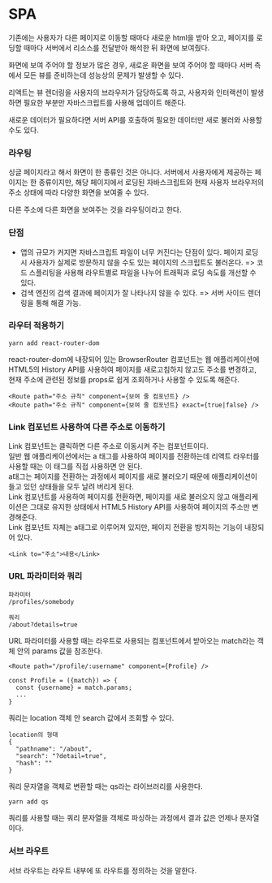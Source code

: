 # SPA
기존에는 사용자가 다른 페이지로 이동할 때마다 새로운 html을 받아 오고, 페이지를 로딩할 때마다 서버에서 리소스를 전달받아 해석한 뒤 화면에 보여줬다.<br/>

화면에 보여 주어야 할 정보가 많은 경우, 새로운 화면을 보여 주어야 할 때마다 서버 측에서 모든 뷰를 준비하는데 성능상의 문제가 발생할 수 있다.<br>

리액트는 뷰 렌더링을 사용자의 브라우저가 담당하도록 하고, 사용자와 인터랙션이 발생하면 필요한 부분만 자바스크립트를 사용해 업데이트 해준다.<br/>

새로운 데이터가 필요하다면 서버 API를 호출하여 필요한 데이터만 새로 불러와 사용할 수도 있다.

### 라우팅
싱글 페이지라고 해서 화면이 한 종류인 것은 아니다. 서버에서 사용자에게 제공하는 페이지는 한 종류이지만, 해당 페이지에서 로딩된 자바스크립트와 현재 사용자 브라우저의 주소 상태에 따라 다양한 화면을 보여줄 수 있다.

다른 주소에 다른 화면을 보여주는 것을 라우팅이라고 한다.

### 단점
- 앱의 규모가 커지면 자바스크립트 파일이 너무 커진다는 단점이 있다. 페이지 로딩 시 사용자가 실제로 방문하지 않을 수도 있는 페이지의 스크립트도 불러온다. => 코드 스플리팅을 사용해 라우트별로 파일을 나누어 트래픽과 로딩 속도를 개선할 수 있다.
- 검색 엔진의 검색 결과에 페이지가 잘 나타나지 않을 수 있다. => 서버 사이드 렌더링을 통해 해결 가능.

### 라우터 적용하기
```
yarn add react-router-dom
```
react-router-dom에 내장되어 있는 BrowserRouter 컴포넌트는 웹 애플리케이션에 HTML5의 History API를 사용하여 페이지를 새로고침하지 않고도 주소를 변경하고, 현재 주소에 관련된 정보를 props로 쉽게 조회하거나 사용할 수 있도록 해준다.

```
<Route path="주소 규칙" component={보여 줄 컴포넌트} />
<Route path="주소 규칙" component={보여 줄 컴포넌트} exact={true|false} />
```

### Link 컴포넌트 사용하여 다른 주소로 이동하기
Link 컴포넌트는 클릭하면 다른 주소로 이동시켜 주는 컴포넌트이다.<br/>
일반 웹 애플리케이션에서는 a 태그를 사용하여 페이지를 전환하는데 리액트 라우터를 사용할 때는 이 태그를 직접 사용하면 안 된다.<br/>
a태그는 페이지를 전환하는 과정에서 페이지를 새로 불러오기 때문에 애플리케이션이 들고 있던 상태들을 모두 날려 버리게 된다.<br/>
Link 컴포넌트를 사용하여 페이지를 전환하면, 페이지를 새로 불러오지 않고 애플리케이션은 그대로 유지한 상태에서 HTML5 History API를 사용하여 페이지의 주소만 변경해준다.<br/>
Link 컴포넌트 자체는 a태그로 이루어져 있지만, 페이지 전환을 방지하는 기능이 내장되어 있다.
```
<Link to="주소">내용</Link>
```

### URL 파라미터와 쿼리
```
파라미터
/profiles/somebody

쿼리
/about?details=true
```

URL 파라미터를 사용할 때는 라우트로 사용되는 컴포넌트에서 받아오는 match라는 객체 안의 params 값을 참조한다.
```
<Route path="/profile/:username" component={Profile} />

const Profile = ({match}) => {
  const {username} = match.params;
  ...
}
```

쿼리는 location 객체 안 search 값에서 조회할 수 있다.
```
location의 형태
{
  "pathname": "/about",
  "search": "?detail=true",
  "hash": ""
}
```
쿼리 문자열을 객체로 변환할 때는 qs라는 라이브러리를 사용한다.
```
yarn add qs
```
쿼리를 사용할 때는 쿼리 문자열을 객체로 파싱하는 과정에서 결과 값은 언제나 문자열이다.

### 서브 라우트
서브 라우트는 라우트 내부에 또 라우트를 정의하는 것을 말한다.